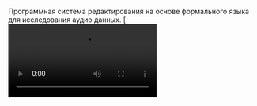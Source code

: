 Программная система редактирования на основе формального языка для исследования аудио данных.
[![Watch the video](https://github.com/VSNelyubin/musics/blob/main/fast%20demo.mp4)
